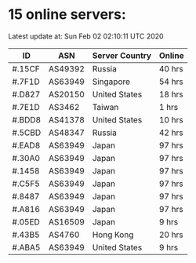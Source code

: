 # 15 online servers:

Latest update at: Sun Feb 02 02:10:11 UTC 2020

| ID | ASN | Server Country | Online |
| -- | --- | -------------- | ------ |
| #.15CF | AS49392 | Russia | 40 hrs |
| #.7F1D | AS63949 | Singapore | 54 hrs |
| #.D827 | AS20150 | United States | 18 hrs |
| #.7E1D | AS3462 | Taiwan | 1 hrs |
| #.BDD8 | AS41378 | United States | 10 hrs |
| #.5CBD | AS48347 | Russia | 42 hrs |
| #.EAD8 | AS63949 | Japan | 97 hrs |
| #.30A0 | AS63949 | Japan | 97 hrs |
| #.1458 | AS63949 | Japan | 97 hrs |
| #.C5F5 | AS63949 | Japan | 97 hrs |
| #.8487 | AS63949 | Japan | 97 hrs |
| #.A816 | AS63949 | Japan | 97 hrs |
| #.05ED | AS16509 | Japan | 9 hrs |
| #.43B5 | AS4760 | Hong Kong | 20 hrs |
| #.ABA5 | AS63949 | United States | 9 hrs |

